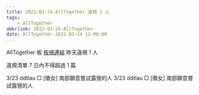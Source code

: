 ```yaml
---
title: 2022-03-24-AllTogether 違規 1 人
tags:
    - AllTogether
abbrlink: 2022-03-24-AllTogether
date: AllTogether-2022-03-24 12:00:00
---
```

AllTogether 板 [板規連結](https://www.ptt.cc/bbs/AllTogether/M.1643211430.A.5FB.html)
昨天違規 1 人
<!-- more -->

違規清單
7 日內不得超過 1 篇

3/23 ddtlau □ [徵女] 南部願意嘗試露營的人
3/23 ddtlau □ [徵女] 南部願意嘗試露營的人